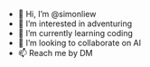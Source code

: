 - 👋 Hi, I’m @simonliew
- 👀 I’m interested in adventuring
- 🌱 I’m currently learning coding
- 💞️ I’m looking to collaborate on AI
- 📫 Reach me by DM

<!---
simonliew/simonliew is a ✨ special ✨ repository because its `README.md` (this file) appears on your GitHub profile.
You can click the Preview link to take a look at your changes.
--->
